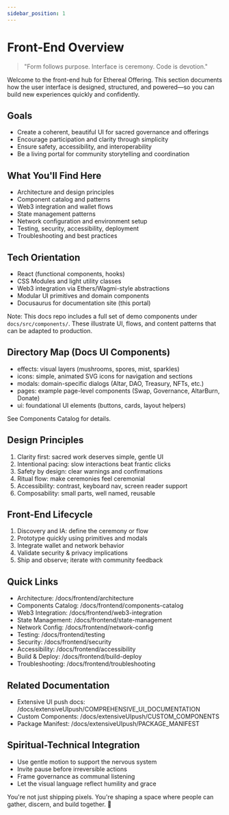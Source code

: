 ```yaml
---
sidebar_position: 1
---
```


# Front-End Overview

> "Form follows purpose. Interface is ceremony. Code is devotion."

Welcome to the front-end hub for Ethereal Offering. This section documents how the user interface is designed, structured, and powered—so you can build new experiences quickly and confidently.

## Goals

- Create a coherent, beautiful UI for sacred governance and offerings
- Encourage participation and clarity through simplicity
- Ensure safety, accessibility, and interoperability
- Be a living portal for community storytelling and coordination

## What You'll Find Here

- Architecture and design principles
- Component catalog and patterns
- Web3 integration and wallet flows
- State management patterns
- Network configuration and environment setup
- Testing, security, accessibility, deployment
- Troubleshooting and best practices

## Tech Orientation

- React (functional components, hooks)
- CSS Modules and light utility classes
- Web3 integration via Ethers/Wagmi-style abstractions
- Modular UI primitives and domain components
- Docusaurus for documentation site (this portal)

Note: This docs repo includes a full set of demo components under `docs/src/components/`. These illustrate UI, flows, and content patterns that can be adapted to production.

## Directory Map (Docs UI Components)

- effects: visual layers (mushrooms, spores, mist, sparkles)
- icons: simple, animated SVG icons for navigation and sections
- modals: domain-specific dialogs (Altar, DAO, Treasury, NFTs, etc.)
- pages: example page-level components (Swap, Governance, AltarBurn, Donate)
- ui: foundational UI elements (buttons, cards, layout helpers)

See Components Catalog for details.

## Design Principles

1. Clarity first: sacred work deserves simple, gentle UI
2. Intentional pacing: slow interactions beat frantic clicks
3. Safety by design: clear warnings and confirmations
4. Ritual flow: make ceremonies feel ceremonial
5. Accessibility: contrast, keyboard nav, screen reader support
6. Composability: small parts, well named, reusable

## Front-End Lifecycle

1. Discovery and IA: define the ceremony or flow
2. Prototype quickly using primitives and modals
3. Integrate wallet and network behavior
4. Validate security & privacy implications
5. Ship and observe; iterate with community feedback

## Quick Links

- Architecture: /docs/frontend/architecture
- Components Catalog: /docs/frontend/components-catalog
- Web3 Integration: /docs/frontend/web3-integration
- State Management: /docs/frontend/state-management
- Network Config: /docs/frontend/network-config
- Testing: /docs/frontend/testing
- Security: /docs/frontend/security
- Accessibility: /docs/frontend/accessibility
- Build & Deploy: /docs/frontend/build-deploy
- Troubleshooting: /docs/frontend/troubleshooting

## Related Documentation

- Extensive UI push docs: /docs/extensiveUIpush/COMPREHENSIVE_UI_DOCUMENTATION
- Custom Components: /docs/extensiveUIpush/CUSTOM_COMPONENTS
- Package Manifest: /docs/extensiveUIpush/PACKAGE_MANIFEST

## Spiritual-Technical Integration

- Use gentle motion to support the nervous system
- Invite pause before irreversible actions
- Frame governance as communal listening
- Let the visual language reflect humility and grace

You're not just shipping pixels. You're shaping a space where people can gather, discern, and build together. 🙏
